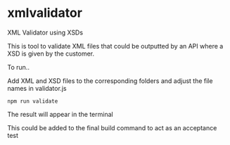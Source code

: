 # xmlvalidator
XML Validator using XSDs 

This is tool to validate XML files that could be outputted by an API where a XSD is given by the customer. 

To run..

Add XML and XSD files to the corresponding folders and adjust the file names in validator.js 

`npm run validate` 

The result will appear in the terminal 

This could be added to the final build command to act as an acceptance test
